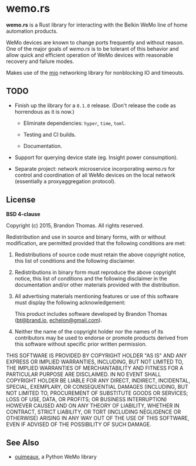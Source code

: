wemo.rs
=======

**wemo.rs** is a Rust library for interacting with the Belkin WeMo line
of home automation products.

WeMo devices are known to change ports frequently and without reason.
One of the major goals of *wemo.rs* is to be tolerant of this behavior
and allow quick and efficient operation of WeMo devices with reasonable
recovery and failure modes.

Makes use of the [mio](https://github.com/carllerche/mio) networking library
for nonblocking IO and timeouts.

TODO
----

- Finish up the library for a `0.1.0` release. (Don't release the code as
  horrendous as it is now.)

  - Eliminate dependencies: `hyper`, `time`, `toml`.

  - Testing and CI builds.

  - Documentation.

- Support for querying device state (eg. Insight power consumption).

- Separate project: network microservice incorporating *wemo.rs* for
  control and coordination of all WeMo devices on the local network
  (essentially a proxyaggregation protocol).

License
-------

**BSD 4-clause**

Copyright (c) 2015, Brandon Thomas. All rights reserved.

Redistribution and use in source and binary forms, with or without
modification, are permitted provided that the following conditions are met:

1. Redistributions of source code must retain the above copyright notice, this
   list of conditions and the following disclaimer.

2. Redistributions in binary form must reproduce the above copyright notice,
   this list of conditions and the following disclaimer in the documentation
   and/or other materials provided with the distribution.

3. All advertising materials mentioning features or use of this software must
   display the following acknowledgement:

   This product includes software developed by Brandon Thomas (bt@brand.io,
   echelon@gmail.com).

4. Neither the name of the copyright holder nor the names of its contributors
   may be used to endorse or promote products derived from this software
   without specific prior written permission.

THIS SOFTWARE IS PROVIDED BY COPYRIGHT HOLDER "AS IS" AND ANY EXPRESS OR
IMPLIED WARRANTIES, INCLUDING, BUT NOT LIMITED TO, THE IMPLIED WARRANTIES OF
MERCHANTABILITY AND FITNESS FOR A PARTICULAR PURPOSE ARE DISCLAIMED. IN NO
EVENT SHALL COPYRIGHT HOLDER BE LIABLE FOR ANY DIRECT, INDIRECT, INCIDENTAL,
SPECIAL, EXEMPLARY, OR CONSEQUENTIAL DAMAGES (INCLUDING, BUT NOT LIMITED TO,
PROCUREMENT OF SUBSTITUTE GOODS OR SERVICES; LOSS OF USE, DATA, OR PROFITS; OR
BUSINESS INTERRUPTION) HOWEVER CAUSED AND ON ANY THEORY OF LIABILITY, WHETHER
IN CONTRACT, STRICT LIABILITY, OR TORT (INCLUDING NEGLIGENCE OR OTHERWISE)
ARISING IN ANY WAY OUT OF THE USE OF THIS SOFTWARE, EVEN IF ADVISED OF THE
POSSIBILITY OF SUCH DAMAGE.

See Also
--------
- [ouimeaux](https://github.com/iancmcc/ouimeaux), a Python WeMo library

